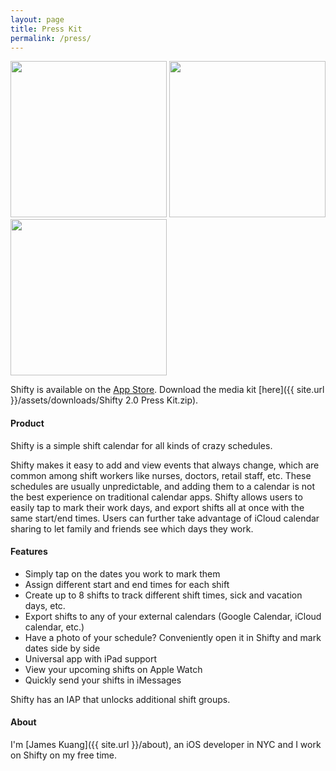```yaml
---
layout: page
title: Press Kit
permalink: /press/
---
```


<div class="horizontal-images-3">
    <img src="{{ site.url }}/assets/iPhone6-01CalendarScreen.png" width="250">
    <img src="{{ site.url }}/assets/iPhone6-02EditShiftScreen.png" width="250">
    <img src="{{ site.url }}/assets/iPhone6-04ShiftColorsScreen.png" width="250">
</div>

<!--![]({{ site.url }}/assets/iPhone6-01CalendarScreen.png)-->
<!--![]({{ site.url }}/assets/iPhone6-02EditShiftScreen.png)-->
<!--![]({{ site.url }}/assets/iPhone6-04ShiftColorsScreen.png)-->

Shifty is available on the [App Store](https://itunes.apple.com/us/app/apple-store/id718617321?mt=8). Download the media kit [here]({{ site.url }}/assets/downloads/Shifty 2.0 Press Kit.zip).

#### Product

Shifty is a simple shift calendar for all kinds of crazy schedules.

Shifty makes it easy to add and view events that always change, which are common among shift workers like nurses, doctors, retail staff, etc. These schedules are usually unpredictable, and adding them to a calendar is not the best experience on traditional calendar apps. Shifty allows users to easily tap to mark their work days, and export shifts all at once with the same start/end times. Users can further take advantage of iCloud calendar sharing to let family and friends see which days they work.


#### Features

- Simply tap on the dates you work to mark them
- Assign different start and end times for each shift
- Create up to 8 shifts to track different shift times, sick and vacation days, etc.
- Export shifts to any of your external calendars (Google Calendar, iCloud calendar, etc.)
- Have a photo of your schedule? Conveniently open it in Shifty and mark dates side by side
- Universal app with iPad support
- View your upcoming shifts on Apple Watch
- Quickly send your shifts in iMessages


Shifty has an IAP that unlocks additional shift groups.
 

#### About

I'm [James Kuang]({{ site.url }}/about), an iOS developer in NYC and I work on Shifty on my free time.